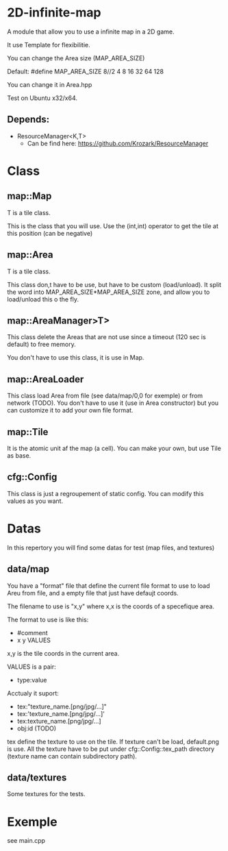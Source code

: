 2D-infinite-map
===============

A module that allow you to use a infinite map in a 2D game.

It use Template for flexibilitie.

You can change the Area size (MAP_AREA_SIZE)

Default: #define MAP_AREA_SIZE 8//2 4 8 16 32 64 128

You can change it in Area.hpp

Test on Ubuntu x32/x64.

Depends:
--------

* ResourceManager<K,T>
    * Can be find here: https://github.com/Krozark/ResourceManager


Class
=====

map::Map<T>
------

T is a tile class.

This is the class that you will use. Use the (int,int) operator to get the tile at this position (can be negative)


map::Area<T>
-------

T is a tile class.

This class don,t have to be use, but have to be custom (load/unload). It split the word into MAP_AREA_SIZE*MAP_AREA_SIZE zone, and allow you to load/unload this o the fly.



map::AreaManager>T>
--------------

This class delete the Areas that are not use since a timeout (120 sec is default) to free memory.

You don't have to use this class, it is use in Map<T>.


map::AreaLoader<T>
-------------

This class load Area from file (see data/map/0,0 for exemple) or from network (TODO).
You don't have to use it (use in Area<T> constructor) but you can customize it to add your own file format.


map::Tile
----

It is the atomic unit af the map (a cell).
You can make your own, but use Tile as base.


cfg::Config
------

This class is just a regroupement of static config. You can modify this values as you want.


Datas
=====

In this repertory you will find some datas for test (map files, and textures)


data/map
---
You have a "format" file that define the current file format to use to load Areu from file, and a empty file that just have defaujt coords.

The filename to use is "x,y" where x,x is the coords of a specefique area.

The format to use is like this:
* #comment
* x y VALUES

x,y is the tile coords in the current area.

VALUES is a pair:
* type:value

Acctualy it suport:
* tex:"texture_name.[png/jpg/...]"
* tex:'texture_name.[png/jpg/...]'
* tex:texture_name.[png/jpg/...]
* obj:id (TODO)

tex define the texture to use on the tile. If texture can't be load, default.png is use. All the texture have to be put under cfg::Config::tex_path directory (texture name can contain  subdirectory path).


data/textures
-------------

Some textures for the tests.



Exemple
=======

see main.cpp 
